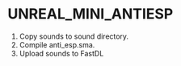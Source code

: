 # UNREAL_MINI_ANTIESP

1. Copy sounds to sound directory. 
2. Compile anti_esp.sma.
3. Upload sounds to FastDL
